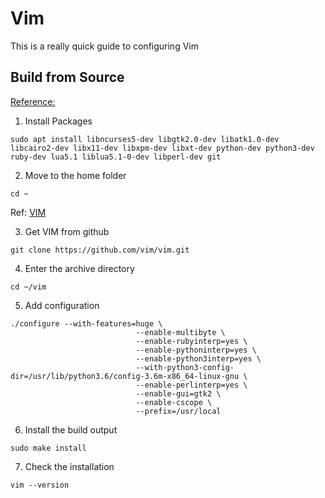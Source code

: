 # Vim

This is a really quick guide to configuring Vim

## Build from Source

[Reference:](https://github.com/ycm-core/YouCompleteMe/wiki/Building-Vim-from-source)

1. Install Packages

```
sudo apt install libncurses5-dev libgtk2.0-dev libatk1.0-dev libcairo2-dev libx11-dev libxpm-dev libxt-dev python-dev python3-dev ruby-dev lua5.1 liblua5.1-0-dev libperl-dev git
```

2. Move to the home folder
```
cd ~
```

Ref: [VIM](https://www.vim.org/git.php)

3. Get VIM from github
```
git clone https://github.com/vim/vim.git
```

4. Enter the archive directory
```
cd ~/vim
```

5. Add configuration
```
./configure --with-features=huge \
                            --enable-multibyte \
                            --enable-rubyinterp=yes \
                            --enable-pythoninterp=yes \
                            --enable-python3interp=yes \
                            --with-python3-config-dir=/usr/lib/python3.6/config-3.6m-x86_64-linux-gnu \
                            --enable-perlinterp=yes \
                            --enable-gui=gtk2 \
                            --enable-cscope \
                            --prefix=/usr/local
```

6. Install the build output

```
sudo make install
```

7. Check the installation
```
vim --version
```

